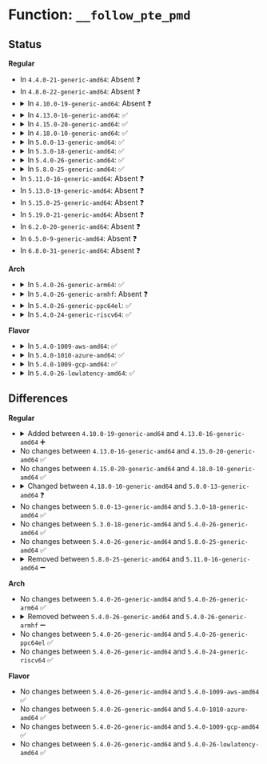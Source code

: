 # Function: <code>__follow_pte_pmd</code>

## Status
<b>Regular</b>
<ul>
<li>
In <code>4.4.0-21-generic-amd64</code>: Absent ❓
</li>
<li>
In <code>4.8.0-22-generic-amd64</code>: Absent ❓
</li>
<li>
<details>
<summary>In <code>4.10.0-19-generic-amd64</code>: Absent ❓</summary>

```json
{
  "name": "__follow_pte_pmd",
  "collision_type": "Unique Static",
  "inline_type": "Selective",
  "funcs": [
    {
      "addr": 18446744071580838144,
      "name": "__follow_pte_pmd",
      "external": false,
      "loc": "mm/memory.c:3775",
      "file": "mm/memory.c",
      "inline": "not declared, inlined",
      "caller_inline": [],
      "caller_func": [
        "mm/memory.c:follow_phys",
        "mm/memory.c:follow_pfn",
        "mm/memory.c:follow_pte_pmd"
      ]
    }
  ],
  "symbols": [
    {
      "addr": 18446744071580838144,
      "name": "__follow_pte_pmd.isra.51",
      "section": ".text",
      "bind": "STB_LOCAL",
      "size": 641
    }
  ]
}
```
</details>
</li>
<li>
<details>
<summary>In <code>4.13.0-16-generic-amd64</code>: ✅</summary>

```c
int __follow_pte_pmd(struct mm_struct * mm, long unsigned int address, long unsigned int * start, long unsigned int * end, pte_t * * ptepp, pmd_t * * pmdpp, spinlock_t * * ptlp)
```

```json
{
  "name": "__follow_pte_pmd",
  "collision_type": "Unique Static",
  "inline_type": "No",
  "funcs": [
    {
      "addr": 18446744071580883456,
      "name": "__follow_pte_pmd",
      "external": false,
      "loc": "mm/memory.c:4046",
      "file": "mm/memory.c",
      "inline": "seen, unknown",
      "caller_inline": [],
      "caller_func": [
        "mm/memory.c:follow_phys",
        "mm/memory.c:follow_pfn",
        "mm/memory.c:follow_pte_pmd"
      ]
    }
  ],
  "symbols": [
    {
      "addr": 18446744071580883456,
      "name": "__follow_pte_pmd",
      "section": ".text",
      "bind": "STB_LOCAL",
      "size": 922
    }
  ]
}
```
</details>
</li>
<li>
<details>
<summary>In <code>4.15.0-20-generic-amd64</code>: ✅</summary>

```c
int __follow_pte_pmd(struct mm_struct * mm, long unsigned int address, long unsigned int * start, long unsigned int * end, pte_t * * ptepp, pmd_t * * pmdpp, spinlock_t * * ptlp)
```

```json
{
  "name": "__follow_pte_pmd",
  "collision_type": "Unique Static",
  "inline_type": "No",
  "funcs": [
    {
      "addr": 18446744071580976992,
      "name": "__follow_pte_pmd",
      "external": false,
      "loc": "mm/memory.c:4224",
      "file": "mm/memory.c",
      "inline": "seen, unknown",
      "caller_inline": [],
      "caller_func": [
        "mm/memory.c:follow_phys",
        "mm/memory.c:follow_pfn",
        "mm/memory.c:follow_pte_pmd"
      ]
    }
  ],
  "symbols": [
    {
      "addr": 18446744071580976992,
      "name": "__follow_pte_pmd",
      "section": ".text",
      "bind": "STB_LOCAL",
      "size": 1120
    }
  ]
}
```
</details>
</li>
<li>
<details>
<summary>In <code>4.18.0-10-generic-amd64</code>: ✅</summary>

```c
int __follow_pte_pmd(struct mm_struct * mm, long unsigned int address, long unsigned int * start, long unsigned int * end, pte_t * * ptepp, pmd_t * * pmdpp, spinlock_t * * ptlp)
```

```json
{
  "name": "__follow_pte_pmd",
  "collision_type": "Unique Static",
  "inline_type": "No",
  "funcs": [
    {
      "addr": 18446744071581112224,
      "name": "__follow_pte_pmd",
      "external": false,
      "loc": "mm/memory.c:4269",
      "file": "mm/memory.c",
      "inline": "seen, unknown",
      "caller_inline": [],
      "caller_func": [
        "mm/memory.c:follow_phys",
        "mm/memory.c:follow_pfn",
        "mm/memory.c:follow_pte_pmd"
      ]
    }
  ],
  "symbols": [
    {
      "addr": 18446744071581112224,
      "name": "__follow_pte_pmd",
      "section": ".text",
      "bind": "STB_LOCAL",
      "size": 1017
    }
  ]
}
```
</details>
</li>
<li>
<details>
<summary>In <code>5.0.0-13-generic-amd64</code>: ✅</summary>

```c
int __follow_pte_pmd(struct mm_struct * mm, long unsigned int address, struct mmu_notifier_range * range, pte_t * * ptepp, pmd_t * * pmdpp, spinlock_t * * ptlp)
```

```json
{
  "name": "__follow_pte_pmd",
  "collision_type": "Unique Static",
  "inline_type": "No",
  "funcs": [
    {
      "addr": 18446744071581191344,
      "name": "__follow_pte_pmd",
      "external": false,
      "loc": "mm/memory.c:4059",
      "file": "mm/memory.c",
      "inline": "seen, unknown",
      "caller_inline": [],
      "caller_func": [
        "mm/memory.c:follow_phys",
        "mm/memory.c:follow_pfn",
        "mm/memory.c:follow_pte_pmd"
      ]
    }
  ],
  "symbols": [
    {
      "addr": 18446744071581191344,
      "name": "__follow_pte_pmd",
      "section": ".text",
      "bind": "STB_LOCAL",
      "size": 952
    }
  ]
}
```
</details>
</li>
<li>
<details>
<summary>In <code>5.3.0-18-generic-amd64</code>: ✅</summary>

```c
int __follow_pte_pmd(struct mm_struct * mm, long unsigned int address, struct mmu_notifier_range * range, pte_t * * ptepp, pmd_t * * pmdpp, spinlock_t * * ptlp)
```

```json
{
  "name": "__follow_pte_pmd",
  "collision_type": "Unique Static",
  "inline_type": "No",
  "funcs": [
    {
      "addr": 18446744071581264144,
      "name": "__follow_pte_pmd",
      "external": false,
      "loc": "mm/memory.c:4108",
      "file": "mm/memory.c",
      "inline": "seen, unknown",
      "caller_inline": [],
      "caller_func": [
        "mm/memory.c:follow_phys",
        "mm/memory.c:follow_pfn",
        "mm/memory.c:follow_pte_pmd"
      ]
    }
  ],
  "symbols": [
    {
      "addr": 18446744071581264144,
      "name": "__follow_pte_pmd",
      "section": ".text",
      "bind": "STB_LOCAL",
      "size": 1023
    }
  ]
}
```
</details>
</li>
<li>
<details>
<summary>In <code>5.4.0-26-generic-amd64</code>: ✅</summary>

```c
int __follow_pte_pmd(struct mm_struct * mm, long unsigned int address, struct mmu_notifier_range * range, pte_t * * ptepp, pmd_t * * pmdpp, spinlock_t * * ptlp)
```

```json
{
  "name": "__follow_pte_pmd",
  "collision_type": "Unique Static",
  "inline_type": "No",
  "funcs": [
    {
      "addr": 18446744071581322928,
      "name": "__follow_pte_pmd",
      "external": false,
      "loc": "mm/memory.c:4133",
      "file": "mm/memory.c",
      "inline": "seen, unknown",
      "caller_inline": [],
      "caller_func": [
        "mm/memory.c:follow_phys",
        "mm/memory.c:follow_pfn",
        "mm/memory.c:follow_pte_pmd"
      ]
    }
  ],
  "symbols": [
    {
      "addr": 18446744071581322928,
      "name": "__follow_pte_pmd",
      "section": ".text",
      "bind": "STB_LOCAL",
      "size": 1079
    }
  ]
}
```
</details>
</li>
<li>
<details>
<summary>In <code>5.8.0-25-generic-amd64</code>: ✅</summary>

```c
int __follow_pte_pmd(struct mm_struct * mm, long unsigned int address, struct mmu_notifier_range * range, pte_t * * ptepp, pmd_t * * pmdpp, spinlock_t * * ptlp)
```

```json
{
  "name": "__follow_pte_pmd",
  "collision_type": "Unique Static",
  "inline_type": "No",
  "funcs": [
    {
      "addr": 18446744071581520976,
      "name": "__follow_pte_pmd",
      "external": false,
      "loc": "mm/memory.c:4498",
      "file": "mm/memory.c",
      "inline": "seen, unknown",
      "caller_inline": [],
      "caller_func": [
        "mm/memory.c:follow_phys",
        "mm/memory.c:follow_pfn",
        "mm/memory.c:follow_pte_pmd"
      ]
    }
  ],
  "symbols": [
    {
      "addr": 18446744071581520976,
      "name": "__follow_pte_pmd",
      "section": ".text",
      "bind": "STB_LOCAL",
      "size": 1152
    }
  ]
}
```
</details>
</li>
<li>
In <code>5.11.0-16-generic-amd64</code>: Absent ❓
</li>
<li>
In <code>5.13.0-19-generic-amd64</code>: Absent ❓
</li>
<li>
In <code>5.15.0-25-generic-amd64</code>: Absent ❓
</li>
<li>
In <code>5.19.0-21-generic-amd64</code>: Absent ❓
</li>
<li>
In <code>6.2.0-20-generic-amd64</code>: Absent ❓
</li>
<li>
In <code>6.5.0-9-generic-amd64</code>: Absent ❓
</li>
<li>
In <code>6.8.0-31-generic-amd64</code>: Absent ❓
</li>
</ul>
<b>Arch</b>
<ul>
<li>
<details>
<summary>In <code>5.4.0-26-generic-arm64</code>: ✅</summary>

```c
int __follow_pte_pmd(struct mm_struct * mm, long unsigned int address, struct mmu_notifier_range * range, pte_t * * ptepp, pmd_t * * pmdpp, spinlock_t * * ptlp)
```

```json
{
  "name": "__follow_pte_pmd",
  "collision_type": "Unique Static",
  "inline_type": "No",
  "funcs": [
    {
      "addr": 18446603336492729424,
      "name": "__follow_pte_pmd",
      "external": false,
      "loc": "mm/memory.c:4133",
      "file": "mm/memory.c",
      "inline": "seen, unknown",
      "caller_inline": [],
      "caller_func": [
        "mm/memory.c:follow_pfn",
        "mm/memory.c:follow_pte_pmd"
      ]
    }
  ],
  "symbols": [
    {
      "addr": 18446603336492729424,
      "name": "__follow_pte_pmd",
      "section": ".text",
      "bind": "STB_LOCAL",
      "size": 812
    }
  ]
}
```
</details>
</li>
<li>
<details>
<summary>In <code>5.4.0-26-generic-armhf</code>: Absent ❓</summary>

```json
{
  "name": "__follow_pte_pmd",
  "collision_type": "Unique Static",
  "inline_type": "Selective",
  "funcs": [
    {
      "addr": 3226560540,
      "name": "__follow_pte_pmd",
      "external": false,
      "loc": "mm/memory.c:4133",
      "file": "mm/memory.c",
      "inline": "not declared, inlined",
      "caller_inline": [],
      "caller_func": [
        "mm/memory.c:follow_pfn",
        "mm/memory.c:follow_pte_pmd"
      ]
    }
  ],
  "symbols": [
    {
      "addr": 3226560540,
      "name": "__follow_pte_pmd.constprop.0",
      "section": ".text",
      "bind": "STB_LOCAL",
      "size": 348
    }
  ]
}
```
</details>
</li>
<li>
<details>
<summary>In <code>5.4.0-26-generic-ppc64el</code>: ✅</summary>

```c
int __follow_pte_pmd(struct mm_struct * mm, long unsigned int address, struct mmu_notifier_range * range, pte_t * * ptepp, pmd_t * * pmdpp, spinlock_t * * ptlp)
```

```json
{
  "name": "__follow_pte_pmd",
  "collision_type": "Unique Static",
  "inline_type": "No",
  "funcs": [
    {
      "addr": 13835058055286074928,
      "name": "__follow_pte_pmd",
      "external": false,
      "loc": "mm/memory.c:4133",
      "file": "mm/memory.c",
      "inline": "seen, unknown",
      "caller_inline": [],
      "caller_func": [
        "mm/memory.c:follow_phys",
        "mm/memory.c:follow_pfn",
        "mm/memory.c:follow_pte_pmd"
      ]
    }
  ],
  "symbols": [
    {
      "addr": 13835058055286074928,
      "name": "__follow_pte_pmd",
      "section": ".text",
      "bind": "STB_LOCAL",
      "size": 1596
    }
  ]
}
```
</details>
</li>
<li>
<details>
<summary>In <code>5.4.0-24-generic-riscv64</code>: ✅</summary>

```c
int __follow_pte_pmd(struct mm_struct * mm, long unsigned int address, struct mmu_notifier_range * range, pte_t * * ptepp, pmd_t * * pmdpp, spinlock_t * * ptlp)
```

```json
{
  "name": "__follow_pte_pmd",
  "collision_type": "Unique Static",
  "inline_type": "No",
  "funcs": [
    {
      "addr": 18446743936272721352,
      "name": "__follow_pte_pmd",
      "external": false,
      "loc": "mm/memory.c:4133",
      "file": "mm/memory.c",
      "inline": "seen, unknown",
      "caller_inline": [],
      "caller_func": [
        "mm/memory.c:follow_pfn",
        "mm/memory.c:follow_pte_pmd"
      ]
    }
  ],
  "symbols": [
    {
      "addr": 18446743936272721352,
      "name": "__follow_pte_pmd",
      "section": ".text",
      "bind": "STB_LOCAL",
      "size": 660
    }
  ]
}
```
</details>
</li>
</ul>
<b>Flavor</b>
<ul>
<li>
<details>
<summary>In <code>5.4.0-1009-aws-amd64</code>: ✅</summary>

```c
int __follow_pte_pmd(struct mm_struct * mm, long unsigned int address, struct mmu_notifier_range * range, pte_t * * ptepp, pmd_t * * pmdpp, spinlock_t * * ptlp)
```

```json
{
  "name": "__follow_pte_pmd",
  "collision_type": "Unique Static",
  "inline_type": "No",
  "funcs": [
    {
      "addr": 18446744071581291776,
      "name": "__follow_pte_pmd",
      "external": false,
      "loc": "mm/memory.c:4133",
      "file": "mm/memory.c",
      "inline": "seen, unknown",
      "caller_inline": [],
      "caller_func": [
        "mm/memory.c:follow_phys",
        "mm/memory.c:follow_pfn",
        "mm/memory.c:follow_pte_pmd"
      ]
    }
  ],
  "symbols": [
    {
      "addr": 18446744071581291776,
      "name": "__follow_pte_pmd",
      "section": ".text",
      "bind": "STB_LOCAL",
      "size": 1079
    }
  ]
}
```
</details>
</li>
<li>
<details>
<summary>In <code>5.4.0-1010-azure-amd64</code>: ✅</summary>

```c
int __follow_pte_pmd(struct mm_struct * mm, long unsigned int address, struct mmu_notifier_range * range, pte_t * * ptepp, pmd_t * * pmdpp, spinlock_t * * ptlp)
```

```json
{
  "name": "__follow_pte_pmd",
  "collision_type": "Unique Static",
  "inline_type": "No",
  "funcs": [
    {
      "addr": 18446744071581236288,
      "name": "__follow_pte_pmd",
      "external": false,
      "loc": "mm/memory.c:4133",
      "file": "mm/memory.c",
      "inline": "seen, unknown",
      "caller_inline": [],
      "caller_func": [
        "mm/memory.c:follow_phys",
        "mm/memory.c:follow_pfn",
        "mm/memory.c:follow_pte_pmd"
      ]
    }
  ],
  "symbols": [
    {
      "addr": 18446744071581236288,
      "name": "__follow_pte_pmd",
      "section": ".text",
      "bind": "STB_LOCAL",
      "size": 1002
    }
  ]
}
```
</details>
</li>
<li>
<details>
<summary>In <code>5.4.0-1009-gcp-amd64</code>: ✅</summary>

```c
int __follow_pte_pmd(struct mm_struct * mm, long unsigned int address, struct mmu_notifier_range * range, pte_t * * ptepp, pmd_t * * pmdpp, spinlock_t * * ptlp)
```

```json
{
  "name": "__follow_pte_pmd",
  "collision_type": "Unique Static",
  "inline_type": "No",
  "funcs": [
    {
      "addr": 18446744071581282976,
      "name": "__follow_pte_pmd",
      "external": false,
      "loc": "mm/memory.c:4133",
      "file": "mm/memory.c",
      "inline": "seen, unknown",
      "caller_inline": [],
      "caller_func": [
        "mm/memory.c:follow_phys",
        "mm/memory.c:follow_pfn",
        "mm/memory.c:follow_pte_pmd"
      ]
    }
  ],
  "symbols": [
    {
      "addr": 18446744071581282976,
      "name": "__follow_pte_pmd",
      "section": ".text",
      "bind": "STB_LOCAL",
      "size": 1079
    }
  ]
}
```
</details>
</li>
<li>
<details>
<summary>In <code>5.4.0-26-lowlatency-amd64</code>: ✅</summary>

```c
int __follow_pte_pmd(struct mm_struct * mm, long unsigned int address, struct mmu_notifier_range * range, pte_t * * ptepp, pmd_t * * pmdpp, spinlock_t * * ptlp)
```

```json
{
  "name": "__follow_pte_pmd",
  "collision_type": "Unique Static",
  "inline_type": "No",
  "funcs": [
    {
      "addr": 18446744071581346992,
      "name": "__follow_pte_pmd",
      "external": false,
      "loc": "mm/memory.c:4133",
      "file": "mm/memory.c",
      "inline": "seen, unknown",
      "caller_inline": [],
      "caller_func": [
        "mm/memory.c:follow_phys",
        "mm/memory.c:follow_pfn",
        "mm/memory.c:follow_pte_pmd"
      ]
    }
  ],
  "symbols": [
    {
      "addr": 18446744071581346992,
      "name": "__follow_pte_pmd",
      "section": ".text",
      "bind": "STB_LOCAL",
      "size": 1022
    }
  ]
}
```
</details>
</li>
</ul>

## Differences
<b>Regular</b>
<ul>
<li>
<details>
<summary>Added between <code>4.10.0-19-generic-amd64</code> and <code>4.13.0-16-generic-amd64</code> ➕</summary>

```c
int __follow_pte_pmd(struct mm_struct * mm, long unsigned int address, long unsigned int * start, long unsigned int * end, pte_t * * ptepp, pmd_t * * pmdpp, spinlock_t * * ptlp)
```
</details>
</li>
<li>
No changes between <code>4.13.0-16-generic-amd64</code> and <code>4.15.0-20-generic-amd64</code> ✅
</li>
<li>
No changes between <code>4.15.0-20-generic-amd64</code> and <code>4.18.0-10-generic-amd64</code> ✅
</li>
<li>
<details>
<summary>Changed between <code>4.18.0-10-generic-amd64</code> and <code>5.0.0-13-generic-amd64</code> ❓</summary>
<ul>
<li>
<b>Param added. </b>
<code>struct mmu_notifier_range * range</code>
</li>
<li>
<b>Param removed. </b>
<code>long unsigned int * start</code>
</li>
<li>
<b>Param removed. </b>
<code>long unsigned int * end</code>
</li>
<li>
<b>Param reordered. </b>
<code>mm, address, start, end, ptepp, pmdpp, ptlp</code> ➡️ <code>mm, address, range, ptepp, pmdpp, ptlp</code>
</li>
</ul>
</details>
</li>
<li>
No changes between <code>5.0.0-13-generic-amd64</code> and <code>5.3.0-18-generic-amd64</code> ✅
</li>
<li>
No changes between <code>5.3.0-18-generic-amd64</code> and <code>5.4.0-26-generic-amd64</code> ✅
</li>
<li>
No changes between <code>5.4.0-26-generic-amd64</code> and <code>5.8.0-25-generic-amd64</code> ✅
</li>
<li>
<details>
<summary>Removed between <code>5.8.0-25-generic-amd64</code> and <code>5.11.0-16-generic-amd64</code> ➖</summary>

```c
int __follow_pte_pmd(struct mm_struct * mm, long unsigned int address, struct mmu_notifier_range * range, pte_t * * ptepp, pmd_t * * pmdpp, spinlock_t * * ptlp)
```
</details>
</li>
</ul>
<b>Arch</b>
<ul>
<li>
No changes between <code>5.4.0-26-generic-amd64</code> and <code>5.4.0-26-generic-arm64</code> ✅
</li>
<li>
<details>
<summary>Removed between <code>5.4.0-26-generic-amd64</code> and <code>5.4.0-26-generic-armhf</code> ➖</summary>

```c
int __follow_pte_pmd(struct mm_struct * mm, long unsigned int address, struct mmu_notifier_range * range, pte_t * * ptepp, pmd_t * * pmdpp, spinlock_t * * ptlp)
```
</details>
</li>
<li>
No changes between <code>5.4.0-26-generic-amd64</code> and <code>5.4.0-26-generic-ppc64el</code> ✅
</li>
<li>
No changes between <code>5.4.0-26-generic-amd64</code> and <code>5.4.0-24-generic-riscv64</code> ✅
</li>
</ul>
<b>Flavor</b>
<ul>
<li>
No changes between <code>5.4.0-26-generic-amd64</code> and <code>5.4.0-1009-aws-amd64</code> ✅
</li>
<li>
No changes between <code>5.4.0-26-generic-amd64</code> and <code>5.4.0-1010-azure-amd64</code> ✅
</li>
<li>
No changes between <code>5.4.0-26-generic-amd64</code> and <code>5.4.0-1009-gcp-amd64</code> ✅
</li>
<li>
No changes between <code>5.4.0-26-generic-amd64</code> and <code>5.4.0-26-lowlatency-amd64</code> ✅
</li>
</ul>
